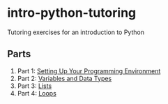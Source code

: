 # intro-python-tutoring
Tutoring exercises for an introduction to Python

## Parts

1. Part 1: [Setting Up Your Programming Environment](part1.md)
2. Part 2: [Variables and Data Types](part2.md)
3. Part 3: [Lists](part3.md)
4. Part 4: [Loops](part4.md)